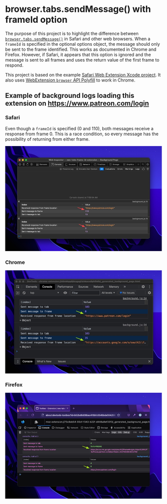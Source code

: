 # browser.tabs.sendMessage() with frameId option

The purpose of this project is to highlight the difference between [`browser.tabs.sendMessage()`](https://developer.mozilla.org/en-US/docs/Mozilla/Add-ons/WebExtensions/API/tabs/sendMessage) in Safari and other web browsers. When a `frameId` is specified in the optional options object, the message should only be sent to the frame identified. This works as documented in Chrome and Firefox. However, if Safari, it appears that this option is ignored and the message is sent to all frames and uses the return value of the first frame to respond.

This project is based on the example [Safari Web Extension Xcode project](https://developer.apple.com/documentation/safariservices/safari_web_extensions/creating_a_safari_web_extension). It also uses [WebExtension `browser` API Polyfill](https://github.com/mozilla/webextension-polyfill) to work in Chrome.

## Example of background logs loading this extension on https://www.patreon.com/login

### Safari

Even though a `frameId` is specified (0 and 110), both messages receive a response from frame 0. This is a race condition, so every message has the possibility of returning from either frame.

<p align="center">
   <img src="images/safari.jpg">
</p>

### Chrome

<p align="center">
   <img src="images/chrome.jpg">
</p>

### Firefox

<p align="center">
   <img src="images/firefox.jpg">
</p>
